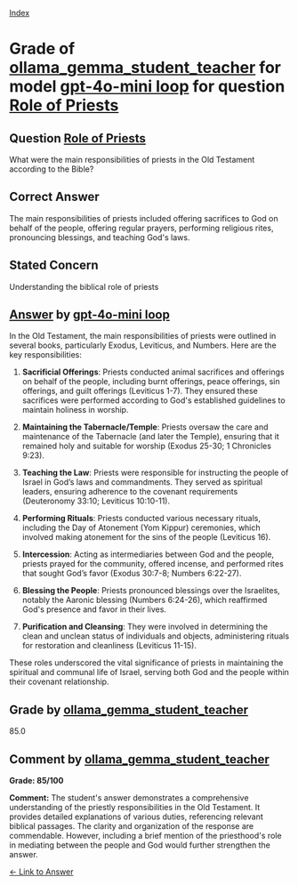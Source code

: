 
[Index](../../../../index.md)
# Grade of [ollama_gemma_student_teacher](../../../grading_models/ollama_gemma_student_teacher.md) for model [gpt-4o-mini loop](../../../answering_models/gpt-4o-mini_loop.md) for question [Role of Priests](../../../questions/Role_of_Priests.md)

## Question [Role of Priests](../../../questions/Role_of_Priests.md)
What were the main responsibilities of priests in the Old Testament according to the Bible?

## Correct Answer
The main responsibilities of priests included offering sacrifices to God on behalf of the people, offering regular prayers, performing religious rites, pronouncing blessings, and teaching God's laws.

## Stated Concern
Understanding the biblical role of priests

## [Answer](../Role_of_Priests.md) by [gpt-4o-mini loop](../../../answering_models/gpt-4o-mini_loop.md)
In the Old Testament, the main responsibilities of priests were outlined in several books, particularly Exodus, Leviticus, and Numbers. Here are the key responsibilities:

1. **Sacrificial Offerings**: Priests conducted animal sacrifices and offerings on behalf of the people, including burnt offerings, peace offerings, sin offerings, and guilt offerings (Leviticus 1-7). They ensured these sacrifices were performed according to God's established guidelines to maintain holiness in worship.

2. **Maintaining the Tabernacle/Temple**: Priests oversaw the care and maintenance of the Tabernacle (and later the Temple), ensuring that it remained holy and suitable for worship (Exodus 25-30; 1 Chronicles 9:23).

3. **Teaching the Law**: Priests were responsible for instructing the people of Israel in God’s laws and commandments. They served as spiritual leaders, ensuring adherence to the covenant requirements (Deuteronomy 33:10; Leviticus 10:10-11).

4. **Performing Rituals**: Priests conducted various necessary rituals, including the Day of Atonement (Yom Kippur) ceremonies, which involved making atonement for the sins of the people (Leviticus 16).

5. **Intercession**: Acting as intermediaries between God and the people, priests prayed for the community, offered incense, and performed rites that sought God’s favor (Exodus 30:7-8; Numbers 6:22-27).

6. **Blessing the People**: Priests pronounced blessings over the Israelites, notably the Aaronic blessing (Numbers 6:24-26), which reaffirmed God's presence and favor in their lives.

7. **Purification and Cleansing**: They were involved in determining the clean and unclean status of individuals and objects, administering rituals for restoration and cleanliness (Leviticus 11-15).

These roles underscored the vital significance of priests in maintaining the spiritual and communal life of Israel, serving both God and the people within their covenant relationship.

## Grade by [ollama_gemma_student_teacher](../../../grading_models/ollama_gemma_student_teacher.md)
85.0

## Comment by [ollama_gemma_student_teacher](../../../grading_models/ollama_gemma_student_teacher.md)
**Grade: 85/100**

**Comment:** The student's answer demonstrates a comprehensive understanding of the priestly responsibilities in the Old Testament. It provides detailed explanations of various duties, referencing relevant biblical passages. The clarity and organization of the response are commendable. However, including a brief mention of the priesthood's role in mediating between the people and God would further strengthen the answer.

[&lt;- Link to Answer](../Role_of_Priests.md)
